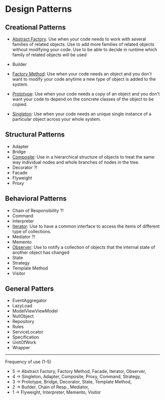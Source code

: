 # Design Patterns

## Creational Patterns

- [Abstract Factory](https://github.com/osotorrio/designpatterns/tree/master/GangOfFour.Patterns/Creational/AbstractFactory). Use when your code needs to work with several families of related objects. Use to add more families of related objects without modifying your code. Use to be able to decide in runtime which family of related objects will be used

- Builder
- [Factory Method](https://github.com/osotorrio/designpatterns/tree/master/GangOfFour.Patterns/Creational/FactoryMethod): Use when your code needs an object and you don't want to modify your code anytime a new type of object is added to the system.
- [Prototype](https://github.com/osotorrio/designpatterns/tree/master/GangOfFour.Patterns/Creational/Prototype): Use when your code needs a copy of an object and you don't want your code to depend on the concrete classes of the object to be copied.
- [Singleton](https://github.com/osotorrio/designpatterns/tree/master/GangOfFour.Patterns/Creational/Singleton): Use when your code needs an unique single instance of a particular object across your whole system.

## Structural Patterns

- Adapter
- Bridge
- [Composite](https://github.com/osotorrio/designpatterns/tree/master/GangOfFour.Patterns/Structural/Composite): Use in a hierarchical structure of objects to treat the same way individual nodes and whole branches of nodes in the tree.
- Decorator ?!
- Facade
- Flyweight
- Proxy

## Behavioral Patterns

- Chain of Responsibility ?!
- Command
- Interpreter
- [Iterator](https://github.com/osotorrio/designpatterns/tree/master/GangOfFour.Patterns/Behavioral/Iterator): Use to have a common interface to access the items of different type of collections.
- Mediator ?!
- Memento
- [Observer](https://github.com/osotorrio/designpatterns/tree/master/GangOfFour.Patterns/Behavioral/Observer): Use to notify a collection of objects that the internal state of another object has changed
- State
- Strategy
- Template Method
- Visitor

## General Patters

- EventAggregator
- LazyLoad
- ModelViewViewModel
- NullObject
- Repository
- Rules
- ServiceLocator
- Specification
- UnitOfWork
- Wrapper

---

Frequency of use (1-5)

- 5 -> Abstract Factory, Factory Method, Facade, Iterator, Observer,
- 4 -> Singleton, Adapter, Composite, Proxy, Command, Strategy,
- 3 -> Prototype, Bridge, Decorator, State, Template Method,
- 2 -> Builder, Chain of Resp., Mediator,
- 1 -> Flyweight, Interpreter, Memento, Visitor

